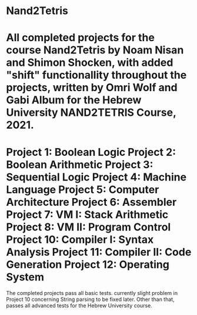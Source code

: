 # Nand2Tetris
All completed projects for the course Nand2Tetris by Noam Nisan and Shimon Shocken, with added "shift" functionallity throughout the projects,
written by Omri Wolf and Gabi Album for the Hebrew University NAND2TETRIS Course, 2021.
===================================
Project 1: Boolean Logic
Project 2: Boolean Arithmetic
Project 3: Sequential Logic
Project 4: Machine Language
Project 5: Computer Architecture
Project 6: Assembler
Project 7: VM I: Stack Arithmetic
Project 8: VM II: Program Control
Project 10: Compiler I: Syntax Analysis
Project 11: Compiler II: Code Generation
Project 12: Operating System
===================================

The completed projects pass all basic tests.
currently slight problem in Project 10 concerning String parsing to be fixed later.
Other than that, passes all advanced tests for the Hebrew University course.
